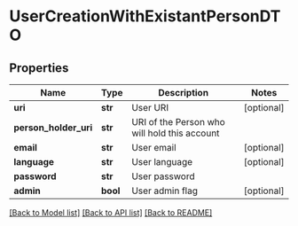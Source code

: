 # UserCreationWithExistantPersonDTO

## Properties
Name | Type | Description | Notes
------------ | ------------- | ------------- | -------------
**uri** | **str** | User URI | [optional] 
**person_holder_uri** | **str** | URI of the Person who will hold this account | 
**email** | **str** | User email | [optional] 
**language** | **str** | User language | [optional] 
**password** | **str** | User password | 
**admin** | **bool** | User admin flag | [optional] 

[[Back to Model list]](../README.md#documentation-for-models) [[Back to API list]](../README.md#documentation-for-api-endpoints) [[Back to README]](../README.md)


